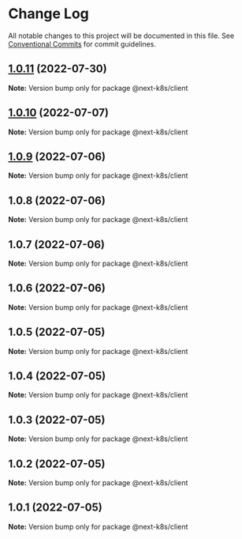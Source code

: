 # Change Log

All notable changes to this project will be documented in this file.
See [Conventional Commits](https://conventionalcommits.org) for commit guidelines.

## [1.0.11](https://github.com/mathiscode/next-k8s/compare/@next-k8s/client@1.0.10...@next-k8s/client@1.0.11) (2022-07-30)

**Note:** Version bump only for package @next-k8s/client





## [1.0.10](https://github.com/mathiscode/next-k8s-boilerplate/compare/@next-k8s/client@1.0.9...@next-k8s/client@1.0.10) (2022-07-07)

**Note:** Version bump only for package @next-k8s/client





## [1.0.9](https://github.com/mathiscode/next-k8s-boilerplate/compare/@next-k8s/client@1.0.8...@next-k8s/client@1.0.9) (2022-07-06)

**Note:** Version bump only for package @next-k8s/client





## 1.0.8 (2022-07-06)

**Note:** Version bump only for package @next-k8s/client





## 1.0.7 (2022-07-06)

**Note:** Version bump only for package @next-k8s/client





## 1.0.6 (2022-07-06)

**Note:** Version bump only for package @next-k8s/client





## 1.0.5 (2022-07-05)

**Note:** Version bump only for package @next-k8s/client





## 1.0.4 (2022-07-05)

**Note:** Version bump only for package @next-k8s/client





## 1.0.3 (2022-07-05)

**Note:** Version bump only for package @next-k8s/client





## 1.0.2 (2022-07-05)

**Note:** Version bump only for package @next-k8s/client





## 1.0.1 (2022-07-05)

**Note:** Version bump only for package @next-k8s/client
